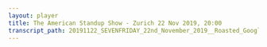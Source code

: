 ```yaml
---
layout: player
title: The American Standup Show - Zurich 22 Nov 2019, 20:00
transcript_path: 20191122_SEVENFRIDAY_22nd_November_2019__Roasted_Googlers
---
```

